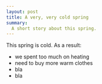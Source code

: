 ```yaml
---
layout: post
title: A very, very cold spring
summary:
  A short story about this spring.
---
```


This spring is cold. As a result:

* we spent too much on heating
* need to buy more warm clothes
* bla
* bla

